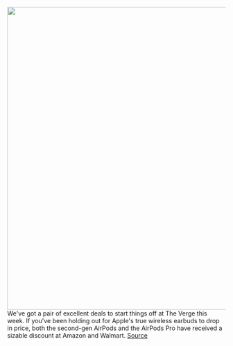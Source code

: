 <img src='https://cdn.vox-cdn.com/thumbor/iQDB9q12uBn4XHW5h-lcPb0XZnA=/0x0:2040x1360/1200x800/filters:focal(857x517:1183x843)/cdn.vox-cdn.com/uploads/chorus_image/image/70709241/cwelch_191031_3763_0003.0.jpg' width='700px' /><br/>
We've got a pair of excellent deals to start things off at The Verge this week. If you've been holding out for Apple's true wireless earbuds to drop in price, both the second-gen AirPods and the AirPods Pro have received a sizable discount at Amazon and Walmart.
<a href='https://www.theverge.com/good-deals/2022/4/4/23009765/apple-airpods-pro-lg-c1-oled-tv-macbook-air-laptop-sony-wf-1000xm3-earbuds-deal-sale'> Source <a/>